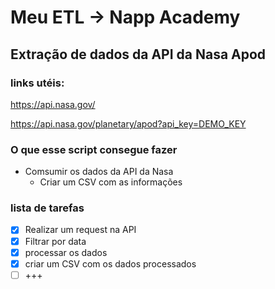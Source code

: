 # Meu ETL -> Napp Academy
## Extração de dados da API da Nasa Apod

### links utéis:
https://api.nasa.gov/

https://api.nasa.gov/planetary/apod?api_key=DEMO_KEY

### O que esse script consegue fazer
- Comsumir os dados da API da Nasa
    - Criar um CSV com as informações

### lista de tarefas
- [X] Realizar um request na API
- [X] Filtrar por data
- [X] processar os dados
- [X] criar um CSV com os dados processados
- [ ] +++
